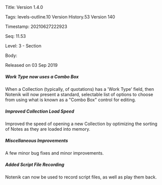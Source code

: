Title:  Version 1.4.0

Tags:   levels-outline.10 Version History.53 Version 140

Timestamp: 20210627222923

Seq:    11.53

Level:  3 - Section

Body: 

Released on 03 Sep 2019
 
##### Work Type now uses a Combo Box

When a Collection (typically, of quotations) has a 'Work Type' field, then Notenik will now present a standard, selectable list of options to choose from using what is known as a "Combo Box" control for editing. 

 
##### Improved Collection Load Speed

Improved the speed of opening a new Collection by optimizing the sorting of Notes as they are loaded into memory. 

 
##### Miscellaneous Improvements

A few minor bug fixes and minor improvements. 

 
##### Added Script File Recording

Notenik can now be used to record script files, as well as play them back.
